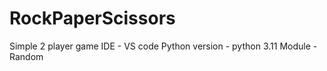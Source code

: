 # RockPaperScissors
Simple 2 player game
IDE - VS code
Python version - python 3.11
Module - Random
